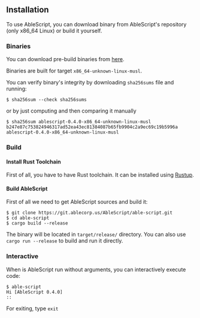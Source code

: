 ## Installation
To use AbleScript, you can download binary from AbleScript's repository (only x86_64 Linux) or build it yourself.

### Binaries
You can download pre-build binaries from [here](https://git.ablecorp.us/AbleScript/able-script/releases).

Binaries are built for target `x86_64-unknown-linux-musl`.

You can verify binary's integrity by downloading `sha256sums` file and running:
```console
$ sha256sum --check sha256sums
```

or by just computing and then comparing it manually
```console
$ sha256sum ablescript-0.4.0-x86_64-unknown-linux-musl
b247e87c753824946317ad52ea43ec81384087b65fb9904c2a9ec69c19b5996a  ablescript-0.4.0-x86_64-unknown-linux-musl
```

### Build
#### Install Rust Toolchain
First of all, you have to have Rust toolchain. It can be installed using [Rustup](https://rustup.rs).

#### Build AbleScript
First of all we need to get AbleScript sources and build it:
```console
$ git clone https://git.ablecorp.us/AbleScript/able-script.git
$ cd able-script
$ cargo build --release
```
The binary will be located in `target/release/` directory. You can also use `cargo run --release` to build and run it directly.

### Interactive
When is AbleScript run without arguments, you can interactively execute code:
```console
$ able-script
Hi [AbleScript 0.4.0]
:: 
```

For exiting, type `exit`